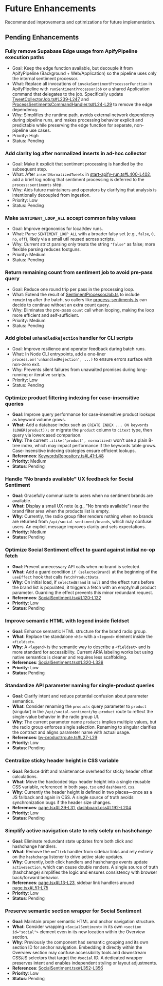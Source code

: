 # Future Enhancements

Recommended improvements and optimizations for future implementation.

## Pending Enhancements

### Fully remove Supabase Edge usage from ApifyPipeline execution paths
- Goal: Keep the edge function available, but decouple it from ApifyPipeline (Background + Web/Application) so the pipeline uses only the internal sentiment processor.
- What: Replace all invocations of `invokeSentimentProcessorFunction` in ApifyPipeline with `runSentimentProcessorJob` or a shared Application command that delegates to the job. Specifically update [TweetCollectorJob.ts#L239-L247](file:///home/prinova/CodeProjects/agent-vibes/src/ApifyPipeline/Background/Jobs/TweetCollector/TweetCollectorJob.ts#L239-L247) and [ProcessSentimentsCommandHandler.ts#L24-L29](file:///home/prinova/CodeProjects/agent-vibes/src/ApifyPipeline/Web/Application/Commands/ProcessSentiments/ProcessSentimentsCommandHandler.ts#L24-L29) to remove the edge dependency.
- Why: Simplifies the runtime path, avoids external network dependency during pipeline runs, and makes processing behavior explicit and predictable while preserving the edge function for separate, non-pipeline use cases.
- Priority: High
- Status: Pending

### Add clarity log after normalized inserts in ad-hoc collector
- Goal: Make it explicit that sentiment processing is handled by the subsequent step.
- What: After `insertNormalizedTweets` in [start-apify-run.ts#L400-L402](file:///home/prinova/CodeProjects/agent-vibes/scripts/start-apify-run.ts#L400-L402), add a brief log noting that sentiment processing is deferred to the `process:sentiments` step.
- Why: Aids future maintainers and operators by clarifying that analysis is intentionally decoupled from ingestion.
- Priority: Low
- Status: Pending

### Make `SENTIMENT_LOOP_ALL` accept common falsy values
- Goal: Improve ergonomics for local/dev runs.
- What: Parse `SENTIMENT_LOOP_ALL` with a broader falsy set (e.g., `false`, `0`, `no`, `off`), likely via a small util reused across scripts.
- Why: Current strict parsing only treats the string `"false"` as false; more flexible parsing reduces footguns.
- Priority: Medium
- Status: Pending

### Return remaining count from sentiment job to avoid pre-pass query
- Goal: Reduce one round trip per pass in the processing loop.
- What: Extend the result of [SentimentProcessorJob.ts](file:///home/prinova/CodeProjects/agent-vibes/src/ApifyPipeline/Background/Jobs/SentimentProcessor/SentimentProcessorJob.ts) to include `remaining` after the batch, so callers like [process-sentiments.ts](file:///home/prinova/CodeProjects/agent-vibes/scripts/process-sentiments.ts) can decide to continue without an extra count query.
- Why: Eliminates the pre-pass `count` call when looping, making the loop more efficient and self-sufficient.
- Priority: Medium
- Status: Pending

### Add global `unhandledRejection` handler for CLI scripts
- Goal: Improve resilience and operator feedback during batch runs.
- What: In Node CLI entrypoints, add a one-liner `process.on('unhandledRejection', ...)` to ensure errors surface with non-zero exit.
- Why: Prevents silent failures from unawaited promises during long-running or iterative scripts.
- Priority: Low
- Status: Pending

### Optimize product filtering indexing for case-insensitive queries
- **Goal**: Improve query performance for case-insensitive product lookups as keyword volume grows.
- **What**: Add a database index such as `CREATE INDEX ... ON keywords (LOWER(product));` or migrate the `product` column to `citext` type, then query via lowercased comparison.
- **Why**: The current `.ilike('product', normalized)` won't use a plain B-tree index, which may impact performance if the keywords table grows. Case-insensitive indexing strategies ensure efficient lookups.
- **References**: [KeywordsRepository.ts#L41-L48](file:///home/prinova/CodeProjects/agent-vibes/src/ApifyPipeline/DataAccess/Repositories/KeywordsRepository.ts#L41-L48)
- **Priority**: Medium
- **Status**: Pending

### Handle "No brands available" UX feedback for Social Sentiment
- **Goal**: Gracefully communicate to users when no sentiment brands are available.
- **What**: Display a small UX note (e.g., "No brands available") near the brand filter area when the products list is empty.
- **Why**: Currently, the radio group filter renders nothing when no brands are returned from `/api/social-sentiment/brands`, which may confuse users. An explicit message improves clarity and sets expectations.
- **Priority**: Medium
- **Status**: Pending

### Optimize Social Sentiment effect to guard against initial no-op fetch
- **Goal**: Prevent unnecessary API calls when no brand is selected.
- **What**: Add a guard condition `if (selectedBrand)` at the beginning of the `useEffect` hook that calls `fetchProductData`.
- **Why**: On initial load, if `selectedBrand` is `null` and the effect runs before the brand list is populated, it triggers a fetch with an empty/null product parameter. Guarding the effect prevents this minor redundant request.
- **References**: [SocialSentiment.tsx#L120-L122](file:///home/prinova/CodeProjects/agent-vibes/app/dashboard-v2/components/SocialSentiment.tsx#L120-L122)
- **Priority**: Low
- **Status**: Pending

### Improve semantic HTML with legend inside fieldset
- **Goal**: Enhance semantic HTML structure for the brand radio group.
- **What**: Replace the standalone `<h3>` with a `<legend>` element inside the `<fieldset>`.
- **Why**: A `<legend>` is the semantic way to describe a `<fieldset>` and is more standard for accessibility. Current ARIA labeling works but using native semantics is cleaner and requires less scaffolding.
- **References**: [SocialSentiment.tsx#L320-L339](file:///home/prinova/CodeProjects/agent-vibes/app/dashboard-v2/components/SocialSentiment.tsx#L320-L339)
- **Priority**: Low
- **Status**: Pending

### Standardize API parameter naming for single-product queries
- **Goal**: Clarify intent and reduce potential confusion about parameter semantics.
- **What**: Consider renaming the `products` query parameter to `product` (singular) in the `/api/social-sentiment/by-product` route to reflect the single-value behavior in the radio group UI.
- **Why**: The current parameter name `products` implies multiple values, but the radio group enforces single selection. Renaming to singular clarifies the contract and aligns parameter name with actual usage.
- **References**: [by-product/route.ts#L27-L29](file:///home/prinova/CodeProjects/agent-vibes/app/api/social-sentiment/by-product/route.ts#L27-L29)
- **Priority**: Low
- **Status**: Pending

### Centralize sticky header height in CSS variable
- **Goal**: Reduce drift and maintenance overhead for sticky header offset calculations.
- **What**: Move the hardcoded `96px` header height into a single reusable CSS variable, referenced in both `page.tsx` and `dashboard.css`.
- **Why**: Currently the header height is defined in two places—once as a JS fallback and again in CSS. A single source of truth avoids synchronization bugs if the header size changes.
- **References**: [page.tsx#L29-L31](file:///home/prinova/CodeProjects/agent-vibes/app/dashboard-v2/page.tsx#L29-L31), [dashboard.css#L192-L204](file:///home/prinova/CodeProjects/agent-vibes/app/dashboard-v2/dashboard.css#L192-L204)
- **Priority**: Low
- **Status**: Pending

### Simplify active navigation state to rely solely on hashchange
- **Goal**: Eliminate redundant state updates from both click and hashchange handlers.
- **What**: Remove the `onClick` handler from sidebar links and rely entirely on the `hashchange` listener to drive active state updates.
- **Why**: Currently, both click handlers and hashchange events update `activeSection`, which can cause double renders. A single source of truth (hashchange) simplifies the logic and ensures consistency with browser back/forward behavior.
- **References**: [page.tsx#L13-L23](file:///home/prinova/CodeProjects/agent-vibes/app/dashboard-v2/page.tsx#L13-L23), sidebar link handlers around [page.tsx#L51-L75](file:///home/prinova/CodeProjects/agent-vibes/app/dashboard-v2/page.tsx#L51-L75)
- **Priority**: Low
- **Status**: Pending

### Preserve semantic section wrapper for Social Sentiment
- **Goal**: Maintain proper semantic HTML and anchor navigation structure.
- **What**: Consider wrapping `<SocialSentiment>` in its own `<section id="social">` element even in its new location within the Overview section.
- **Why**: Previously the component had semantic grouping and its own section ID for anchor navigation. Embedding it directly within the Overview section may confuse accessibility tools and downstream CSS/JS selectors that target the `#social` ID. A dedicated wrapper preserves intent and enables independent styling or layout adjustments.
- **References**: [SocialSentiment.tsx#L352-L356](file:///home/prinova/CodeProjects/agent-vibes/app/dashboard-v2/components/SocialSentiment.tsx#L352-L356)
- **Priority**: Low
- **Status**: Pending
